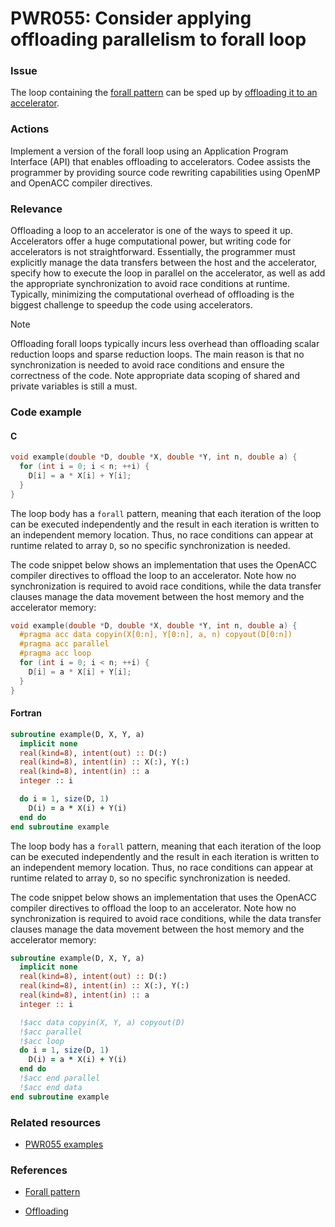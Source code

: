 # PWR055: Consider applying offloading parallelism to forall loop

### Issue

The loop containing the
[forall pattern](../../Glossary/Patterns-for-performance-optimization/Forall.md)
can be sped up by [offloading it to an accelerator](../../Glossary/Offloading.md).

### Actions

Implement a version of the forall loop using an Application Program Interface
(API) that enables offloading to accelerators. Codee assists the programmer by
providing source code rewriting capabilities using OpenMP and OpenACC compiler
directives.

### Relevance

Offloading a loop to an accelerator is one of the ways to speed it up.
Accelerators offer a huge computational power, but writing code for accelerators
is not straightforward. Essentially, the programmer must explicitly manage the
data transfers between the host and the accelerator, specify how to execute the
loop in parallel on the accelerator, as well as add the appropriate
synchronization to avoid race conditions at runtime. Typically, minimizing the
computational overhead of offloading is the biggest challenge to speedup the
code using accelerators.

> [!NOTE]
> Offloading forall loops typically incurs less overhead than offloading scalar
> reduction loops and sparse reduction loops. The main reason is that no
> synchronization is needed to avoid race conditions and ensure the correctness
> of the code. Note appropriate data scoping of shared and private variables is
> still a must.

### Code example

#### C

```c
void example(double *D, double *X, double *Y, int n, double a) {
  for (int i = 0; i < n; ++i) {
    D[i] = a * X[i] + Y[i];
  }
}
```

The loop body has a `forall` pattern, meaning that each iteration of the loop
can be executed independently and the result in each iteration is written to an
independent memory location. Thus, no race conditions can appear at runtime
related to array `D`, so no specific synchronization is needed.

The code snippet below shows an implementation that uses the OpenACC compiler
directives to offload the loop to an accelerator. Note how no synchronization
is required to avoid race conditions, while the data transfer clauses manage
the data movement between the host memory and the accelerator memory:

```c
void example(double *D, double *X, double *Y, int n, double a) {
  #pragma acc data copyin(X[0:n], Y[0:n], a, n) copyout(D[0:n])
  #pragma acc parallel
  #pragma acc loop
  for (int i = 0; i < n; ++i) {
    D[i] = a * X[i] + Y[i];
  }
}
```

#### Fortran

```f90
subroutine example(D, X, Y, a)
  implicit none
  real(kind=8), intent(out) :: D(:)
  real(kind=8), intent(in) :: X(:), Y(:)
  real(kind=8), intent(in) :: a
  integer :: i

  do i = 1, size(D, 1)
    D(i) = a * X(i) + Y(i)
  end do
end subroutine example
```

The loop body has a `forall` pattern, meaning that each iteration of the loop
can be executed independently and the result in each iteration is written to an
independent memory location. Thus, no race conditions can appear at runtime
related to array `D`, so no specific synchronization is needed.

The code snippet below shows an implementation that uses the OpenACC compiler
directives to offload the loop to an accelerator. Note how no synchronization
is required to avoid race conditions, while the data transfer clauses manage
the data movement between the host memory and the accelerator memory:

```f90
subroutine example(D, X, Y, a)
  implicit none
  real(kind=8), intent(out) :: D(:)
  real(kind=8), intent(in) :: X(:), Y(:)
  real(kind=8), intent(in) :: a
  integer :: i

  !$acc data copyin(X, Y, a) copyout(D)
  !$acc parallel
  !$acc loop
  do i = 1, size(D, 1)
    D(i) = a * X(i) + Y(i)
  end do
  !$acc end parallel
  !$acc end data
end subroutine example
```

### Related resources

* [PWR055 examples](https://github.com/codee-com/open-catalog/tree/main/Checks/PWR055/)

### References

* [Forall pattern](../../Glossary/Patterns-for-performance-optimization/Forall.md)

* [Offloading](../../Glossary/Offloading.md)
